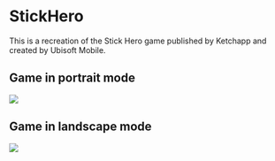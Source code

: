 # StickHero
This is a recreation of the Stick Hero game published by Ketchapp and created by Ubisoft Mobile.

## Game in portrait mode
![](https://www.r-entries.com/etuliens/img/Stick/portrait.png)

## Game in landscape mode
![](https://www.r-entries.com/etuliens/img/Stick/paysage.png)
